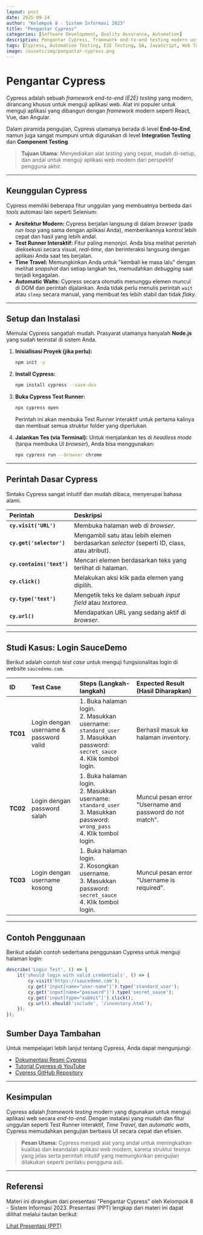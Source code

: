 ```yaml
---
layout: post
date: 2025-09-14
author: "Kelompok 8 - Sistem Informasi 2023"
title: "Pengantar Cypress"
categories: [Software Development, Quality Assurance, Automation]
description: Pengantar Cypress, framework end-to-end testing modern untuk aplikasi web. Mencakup setup, perintah dasar, keunggulan, dan contoh test case.
tags: [Cypress, Automation Testing, E2E Testing, QA, JavaScript, Web Testing]
image: /assets/img/pengantar-cypress.png
---
```


# **Pengantar Cypress**

Cypress adalah sebuah *framework* *end-to-end (E2E) testing* yang modern, dirancang khusus untuk menguji aplikasi web. Alat ini populer untuk menguji aplikasi yang dibangun dengan *framework* modern seperti React, Vue, dan Angular.

Dalam piramida pengujian, Cypress utamanya berada di level **End-to-End**, namun juga sangat mumpuni untuk digunakan di level **Integration Testing** dan **Component Testing**.

> **Tujuan Utama:** Menyediakan alat *testing* yang cepat, mudah di-setup, dan andal untuk menguji aplikasi web modern dari perspektif pengguna akhir.

---

## **Keunggulan Cypress**

Cypress memiliki beberapa fitur unggulan yang membuatnya berbeda dari *tools* automasi lain seperti Selenium:

* **Arsitektur Modern:** Cypress berjalan langsung di dalam *browser* (pada *run loop* yang sama dengan aplikasi Anda), memberikannya kontrol lebih cepat dan hasil yang lebih andal.
* **Test Runner Interaktif:** Fitur paling menonjol. Anda bisa melihat perintah dieksekusi secara visual, *real-time*, dan berinteraksi langsung dengan aplikasi Anda saat tes berjalan.
* **Time Travel:** Memungkinkan Anda untuk "kembali ke masa lalu" dengan melihat *snapshot* dari setiap langkah tes, memudahkan *debugging* saat terjadi kegagalan.
* **Automatic Waits:** Cypress secara otomatis menunggu elemen muncul di DOM dan perintah dijalankan. Anda tidak perlu menulis perintah `wait` atau `sleep` secara manual, yang membuat tes lebih stabil dan tidak *flaky*.

---

## **Setup dan Instalasi**

Memulai Cypress sangatlah mudah. Prasyarat utamanya hanyalah **Node.js** yang sudah terinstal di sistem Anda.

1.  **Inisialisasi Proyek (jika perlu):**
    ```bash
    npm init -y
    ```

2.  **Install Cypress:**
    ```bash
    npm install cypress --save-dev
    ```

3.  **Buka Cypress Test Runner:**
    ```bash
    npx cypress open
    ```
    Perintah ini akan membuka Test Runner interaktif untuk pertama kalinya dan membuat semua struktur folder yang diperlukan.

4.  **Jalankan Tes (via Terminal):**
    Untuk menjalankan tes di *headless mode* (tanpa membuka UI *browser*), Anda bisa menggunakan:
    ```bash
    npx cypress run --browser chrome
    ```

---

## **Perintah Dasar Cypress**

Sintaks Cypress sangat intuitif dan mudah dibaca, menyerupai bahasa alami.

| Perintah | Deskripsi |
| :--- | :--- |
| **`cy.visit('URL')`** | Membuka halaman web di *browser*. |
| **`cy.get('selector')`** | Mengambil satu atau lebih elemen berdasarkan *selector* (seperti ID, class, atau atribut). |
| **`cy.contains('text')`** | Mencari elemen berdasarkan teks yang terlihat di halaman. |
| **`cy.click()`** | Melakukan aksi klik pada elemen yang dipilih. |
| **`cy.type('text')`** | Mengetik teks ke dalam sebuah *input field* atau *textarea*. |
| **`cy.url()`** | Mendapatkan URL yang sedang aktif di *browser*. |

---

## **Studi Kasus: Login SauceDemo**

Berikut adalah contoh *test case* untuk menguji fungsionalitas login di website `saucedemo.com`.

| ID | Test Case | Steps (Langkah-langkah) | Expected Result (Hasil Diharapkan) |
| :--- | :--- | :--- | :--- |
| **TC01** | Login dengan username & password valid | 1. Buka halaman login.<br>2. Masukkan username: `standard_user`<br>3. Masukkan password: `secret_sauce`<br>4. Klik tombol login. | Berhasil masuk ke halaman inventory. |
| **TC02** | Login dengan password salah | 1. Buka halaman login.<br>2. Masukkan username: `standard_user`<br>3. Masukkan password: `wrong_pass`<br>4. Klik tombol login. | Muncul pesan error "Username and password do not match". |
| **TC03** | Login dengan username kosong | 1. Buka halaman login.<br>2. Kosongkan username.<br>3. Masukkan password: `secret_sauce`<br>4. Klik tombol login. | Muncul pesan error "Username is required". |

---

## **Contoh Penggunaan**

Berikut adalah contoh sederhana penggunaan Cypress untuk menguji halaman login:

```javascript
describe('Login Test', () => {
    it('should login with valid credentials', () => {
        cy.visit('https://saucedemo.com');
        cy.get('input[name="user-name"]').type('standard_user');
        cy.get('input[name="password"]').type('secret_sauce');
        cy.get('input[type="submit"]').click();
        cy.url().should('include', '/inventory.html');
    });
});
```

## **Sumber Daya Tambahan**

Untuk mempelajari lebih lanjut tentang Cypress, Anda dapat mengunjungi:

- [Dokumentasi Resmi Cypress](https://docs.cypress.io)
- [Tutorial Cypress di YouTube](https://www.youtube.com/results?search_query=cypress+tutorial)
- [Cypress GitHub Repository](https://github.com/cypress-io/cypress)

---

## **Kesimpulan**

Cypress adalah *framework testing* modern yang digunakan untuk menguji aplikasi web secara *end-to-end*. Dengan instalasi yang mudah dan fitur unggulan seperti Test Runner interaktif, *Time Travel*, dan *automatic waits*, Cypress memudahkan pengujian berbasis UI secara cepat dan efisien.

> **Pesan Utama:** Cypress menjadi alat yang andal untuk meningkatkan kualitas dan keandalan aplikasi web modern, karena struktur tesnya yang jelas serta perintah intuitif yang memungkinkan pengujian dilakukan seperti perilaku pengguna asli.

---

## **Referensi**

Materi ini dirangkum dari presentasi "Pengantar Cypress" oleh Kelompok 8 - Sistem Informasi 2023. Presentasi (PPT) lengkap dari materi ini dapat dilihat melalui tautan berikut:

[Lihat Presentasi (PPT)](https://drive.google.com/file/d/1lBwmTvmXF0iDxCIX0SbTfTBOQ7-eOLOx/view?usp=drive_link)